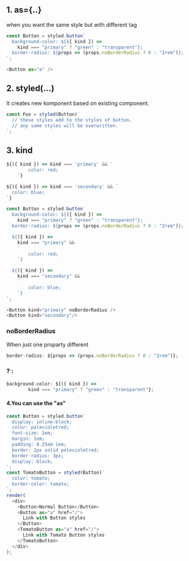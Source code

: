 ## 1. as={..}

when you want the same style but with different tag

```js
const Button = styled.button`
  background-color: ${({ kind }) =>
    kind === "primary" ? "green" : "transparent"};
  border-radius: ${props => (props.noBorderRadius ? 0 : "2rem")};
`;
```

```js
<Button as="a" />
```

## 2. styled(...)

It creates new komponent based on existing component.

```js
const Foo = styled(Button)`
  // these styles add to the styles of button.
  // any same styles will be overwritten.
`;
```

## 3. kind

```js
${({ kind }) => kind === 'primary' && `
		color: red;
	`}

${({ kind }) => kind === 'secondary' && `
  color: blue;
`}
```

```js
const Button = styled.button`
  background-color: ${({ kind }) =>
    kind === "primary" ? "green" : "transparent"};
  border-radius: ${props => (props.noBorderRadius ? 0 : "2rem")};

  ${({ kind }) =>
    kind === "primary" &&
    `
		color: red;
	`}

  ${({ kind }) =>
    kind === "secondary" &&
    `
		color: blue;
	`}
`;
```

```js
<Button kind="primary" noBorderRadius />
<Button kind="secondary"/>
```

### noBorderRadius

When just one proparty different

```js
border-radius: ${props => (props.noBorderRadius ? 0 : "2rem")};
```

### ? :

```js
background-color: ${({ kind }) =>
		kind === "primary" ? "green" : "transparent"};
```

#### 4.You can use the "as"

```js
const Button = styled.button`
  display: inline-block;
  color: palevioletred;
  font-size: 1em;
  margin: 1em;
  padding: 0.25em 1em;
  border: 2px solid palevioletred;
  border-radius: 3px;
  display: block;
`;
const TomatoButton = styled(Button)`
  color: tomato;
  border-color: tomato;
`;
render(
  <div>
    <Button>Normal Button</Button>
    <Button as="a" href="/">
      Link with Button styles
    </Button>
    <TomatoButton as="a" href="/">
      Link with Tomato Button styles
    </TomatoButton>
  </div>
);
```
